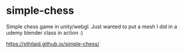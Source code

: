 # simple-chess
Simple chess game in unity/webgl. Just wanted to put a mesh I did in a udemy blender class in action :)

https://sthilaid.github.io/simple-chess/
